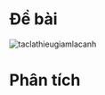 # Đề bài
![taclathieugiamlacanh](https://github.com/VanHoang110802/Competitive_Programming/assets/108053955/7cc76153-b552-42a4-8086-b8ce4c31aae3)

# Phân tích
